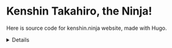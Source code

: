 # Kenshin Takahiro, the Ninja!

Here is source code for kenshin.ninja website, made with Hugo.

<details>
  <summary>Details</summary>
  
Here are additional details...
</details>
